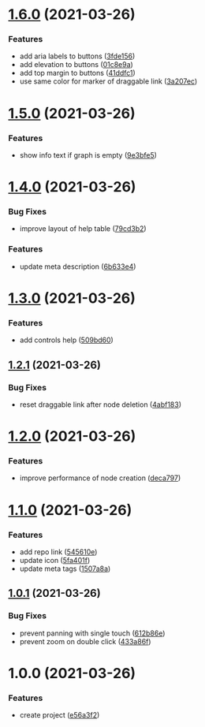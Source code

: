 # [1.6.0](https://github.com/DerYeger/graph-editor/compare/v1.5.0...v1.6.0) (2021-03-26)


### Features

* add aria labels to buttons ([3fde156](https://github.com/DerYeger/graph-editor/commit/3fde156494fd88aefbb8a31890be4501d22d1bf2))
* add elevation to buttons ([01c8e9a](https://github.com/DerYeger/graph-editor/commit/01c8e9ab26fb718e8c39673a85078149eb9d6561))
* add top margin to buttons ([41ddfc1](https://github.com/DerYeger/graph-editor/commit/41ddfc176ba4ce89bfa042e476d5811b18f4657d))
* use same color for marker of draggable link ([3a207ec](https://github.com/DerYeger/graph-editor/commit/3a207ecbf5d3943d059c228b3bfd834bdbc3756e))

# [1.5.0](https://github.com/DerYeger/graph-editor/compare/v1.4.0...v1.5.0) (2021-03-26)


### Features

* show info text if graph is empty ([9e3bfe5](https://github.com/DerYeger/graph-editor/commit/9e3bfe51e5109754c6d5f94c6a7810ba32a48e55))

# [1.4.0](https://github.com/DerYeger/graph-editor/compare/v1.3.0...v1.4.0) (2021-03-26)


### Bug Fixes

* improve layout of help table ([79cd3b2](https://github.com/DerYeger/graph-editor/commit/79cd3b29b3de5810aea7f3b10a9e579ae3c4c237))


### Features

* update meta description ([6b633e4](https://github.com/DerYeger/graph-editor/commit/6b633e41f4756883c9e6e75e262cf7e70f7dfb98))

# [1.3.0](https://github.com/DerYeger/graph-editor/compare/v1.2.1...v1.3.0) (2021-03-26)


### Features

* add controls help ([509bd60](https://github.com/DerYeger/graph-editor/commit/509bd6094f588bf3e330641c78a3d68a7cb73c4c))

## [1.2.1](https://github.com/DerYeger/graph-editor/compare/v1.2.0...v1.2.1) (2021-03-26)


### Bug Fixes

* reset draggable link after node deletion ([4abf183](https://github.com/DerYeger/graph-editor/commit/4abf183ad76c08b89ce9621f78430e51cea82abb))

# [1.2.0](https://github.com/DerYeger/graph-editor/compare/v1.1.0...v1.2.0) (2021-03-26)


### Features

* improve performance of node creation ([deca797](https://github.com/DerYeger/graph-editor/commit/deca79787f68451fb3d277dcf3555c9391d5b632))

# [1.1.0](https://github.com/DerYeger/graph-editor/compare/v1.0.1...v1.1.0) (2021-03-26)


### Features

* add repo link ([545610e](https://github.com/DerYeger/graph-editor/commit/545610e8ddb2f391fb301fca27fc63735d0fd51a))
* update icon ([5fa401f](https://github.com/DerYeger/graph-editor/commit/5fa401f46e1ce895370b0e5d2e5fe2daa63f5924))
* update meta tags ([1507a8a](https://github.com/DerYeger/graph-editor/commit/1507a8aa58ac56ac61816a1d6408947e2a08dd13))

## [1.0.1](https://github.com/DerYeger/graph-editor/compare/v1.0.0...v1.0.1) (2021-03-26)


### Bug Fixes

* prevent panning with single touch ([612b86e](https://github.com/DerYeger/graph-editor/commit/612b86e05aceaf4c68e516398dd8dbdfe10fa7ba))
* prevent zoom on double click ([433a86f](https://github.com/DerYeger/graph-editor/commit/433a86fb846ad1b4a7e5a7a16a8e0e6175fbaf78))

# 1.0.0 (2021-03-26)


### Features

* create project ([e56a3f2](https://github.com/DerYeger/graph-editor/commit/e56a3f2775ca43db9ba6b04f3e9c38dd649d3432))
